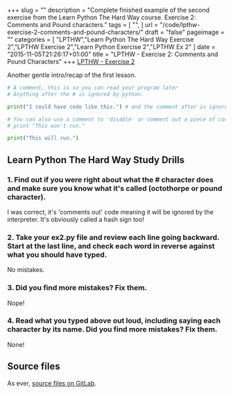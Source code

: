 +++
slug = ""
description = "Complete finished example of the second exercise from the Learn Python The Hard Way course. Exercise 2: Comments and Pound characters."
tags = [
  "",
]
url = "/code/lpthw-exercise-2-comments-and-pound-characters/"
draft = "false"
pageimage = ""
categories = [
  "LPTHW","Learn Python The Hard Way Exercise 2","LPTHW Exercise 2","Learn Python Exercise 2","LPTHW Ex 2"
]
date = "2015-11-05T21:26:17+01:00"
title = "LPTHW - Exercise 2: Comments and Pound Characters"
+++
[LPTHW - Exercise 2](http://learnpythonthehardway.org/book/ex2.html)

Another gentle intro/recap of the first lesson. 

```python
# A comment, this is so you can read your program later
# Anything after the # is ignored by python.

print("I could have code like this.") # and the comment after is ignored

# You can also use a comment to 'disable' or comment out a piece of code:
# print "This won't run."

print("This will run.")
```

## Learn Python The Hard Way Study Drills

### 1. Find out if you were right about what the # character does and make sure you know what it's called (octothorpe or pound character).

I was correct, it's 'comments out' code meaning it will be ignored by the interpreter. It's obviously called a hash sign too!

### 2. Take your ex2.py file and review each line going backward. Start at the last line, and check each word in reverse against what you should have typed.

No mistakes.

### 3. Did you find more mistakes? Fix them.

Nope!

### 4. Read what you typed above out loud, including saying each character by its name. Did you find more mistakes? Fix them.

None!

## Source files

As ever, [source files on GitLab](https://gitlab.com/josharcher/LPTHW).

